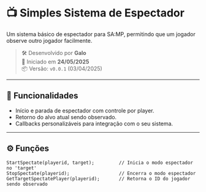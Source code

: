 # 📺 Simples Sistema de Espectador

Um sistema básico de espectador para SA:MP, permitindo que um jogador observe outro jogador facilmente.

> 🛠 Desenvolvido por **Galo**  
> 📅 Iniciado em **24/05/2025**  
> 📦 Versão: `v0.0.1` (03/04/2025)

---

## 📌 Funcionalidades

- Início e parada de espectador com controle por player.
- Retorno do alvo atual sendo observado.
- Callbacks personalizáveis para integração com o seu sistema.

---

## ⚙️ Funções

```pawn
StartSpectate(playerid, target);         // Inicia o modo espectador no 'target'
StopSpectate(playerid);                  // Encerra o modo espectador
GetTargetSpectatePlayer(playerid);       // Retorna o ID do jogador sendo observado
